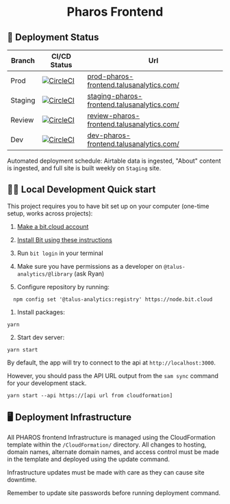 <h1 align="center">
  Pharos Frontend
</h1>

## 🚀 Deployment Status

| Branch  | CI/CD Status                                                                                                                                                                                                                                                                       | Url                                                                                                |
| ------- | ---------------------------------------------------------------------------------------------------------------------------------------------------------------------------------------------------------------------------------------------------------------------------------- | -------------------------------------------------------------------------------------------------- |
| Prod    | [![CircleCI](https://dl.circleci.com/status-badge/img/gh/talus-analytics-bus/pharos-frontend/tree/prod.svg?style=svg&circle-token=3adbf3c5aa0bc15ad4f90f724a9c4b7b52bbb6b7)](https://dl.circleci.com/status-badge/redirect/gh/talus-analytics-bus/pharos-frontend/tree/prod)       | [prod-pharos-frontend.talusanalytics.com/](https://prod-pharos-frontend.talusanalytics.com/)       |
| Staging | [![CircleCI](https://dl.circleci.com/status-badge/img/gh/talus-analytics-bus/pharos-frontend/tree/staging.svg?style=svg&circle-token=3adbf3c5aa0bc15ad4f90f724a9c4b7b52bbb6b7)](https://dl.circleci.com/status-badge/redirect/gh/talus-analytics-bus/pharos-frontend/tree/staging) | [staging-pharos-frontend.talusanalytics.com/](https://staging-pharos-frontend.talusanalytics.com/) |
| Review  | [![CircleCI](https://dl.circleci.com/status-badge/img/gh/talus-analytics-bus/pharos-frontend/tree/review.svg?style=svg&circle-token=3adbf3c5aa0bc15ad4f90f724a9c4b7b52bbb6b7)](https://dl.circleci.com/status-badge/redirect/gh/talus-analytics-bus/pharos-frontend/tree/review)   | [review-pharos-frontend.talusanalytics.com/](https://review-pharos-frontend.talusanalytics.com/)   |
| Dev     | [![CircleCI](https://dl.circleci.com/status-badge/img/gh/talus-analytics-bus/pharos-frontend/tree/dev.svg?style=svg&circle-token=3adbf3c5aa0bc15ad4f90f724a9c4b7b52bbb6b7)](https://dl.circleci.com/status-badge/redirect/gh/talus-analytics-bus/pharos-frontend/tree/dev)         | [dev-pharos-frontend.talusanalytics.com/](https://dev-pharos-frontend.talusanalytics.com/)         |

Automated deployment schedule: Airtable data is ingested, "About" content is ingested, and full site is built weekly on `Staging` site.

## 👩‍💻 Local Development Quick start

This project requires you to have bit set up on your computer (one-time setup, works across projects):

1. [Make a bit.cloud account](https://bit.cloud/signup)

2. [Install Bit using these instructions](https://bit.dev/docs/getting-started/installing-bit/installing-bit)

3. Run `bit login` in your terminal

4. Make sure you have permissions as a developer on `@talus-analytics/@library` (ask Ryan)

5. Configure repository by running:

```
  npm config set '@talus-analytics:registry' https://node.bit.cloud
```

1. Install packages:

```
yarn
```

2. Start dev server:

```
yarn start
```

By default, the app will try to connect to the api at `http://localhost:3000`.

However, you should pass the API URL output from the `sam sync` command for your
development stack.

```
yarn start --api https://[api url from cloudformation]
```

## 🖥 Deployment Infrastructure

All PHAROS frontend Infrastructure is managed using the CloudFormation template within
the `/CloudFormation/` directory. All changes to hosting, domain names, alternate domain
names, and access control must be made in the template and deployed using the update command.

Infrastructure updates must be made with care as they can cause site downtime.

Remember to update site passwords before running deployment command.
